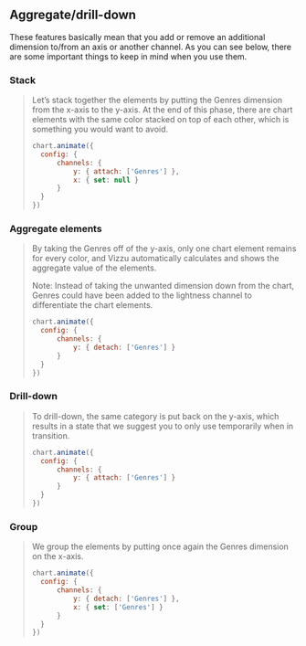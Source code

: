 ## Aggregate/drill-down

These features basically mean that you add or remove an additional dimension 
to/from an axis or another channel. As you can see below, there are some 
important things to keep in mind when you use them.

### Stack

> Let’s stack together the elements by putting the Genres dimension from the 
> x-axis to the y-axis. At the end of this phase, there are chart elements with 
> the same color stacked on top of each other, which is something you would want 
> to avoid. 
> 
> ```javascript
> chart.animate({
> 	config: {
> 		channels: {
> 			y: { attach: ['Genres'] },
> 			x: { set: null }
> 		}
> 	}
> })
> ```

### Aggregate elements

> By taking the Genres off of the y-axis, only one chart element remains for every 
> color, and Vizzu automatically calculates and shows the aggregate value of the 
> elements. 
> 
> Note: Instead of taking the unwanted dimension down from the chart, Genres could 
> have been added to the lightness channel to differentiate the chart elements.
> 
> ```javascript
> chart.animate({
> 	config: {
> 		channels: {
> 			y: { detach: ['Genres'] }
> 		}
> 	}
> })
> ```

### Drill-down

> To drill-down, the same category is put back on the y-axis, which results in a 
> state that we suggest you to only use temporarily when in transition.
> 
> ```javascript
> chart.animate({
> 	config: {
> 		channels: {
> 			y: { attach: ['Genres'] }
> 		}
> 	}
> })
> ```

### Group

> We group the elements by putting once again the Genres dimension on the x-axis.
> 
> ```javascript
> chart.animate({
> 	config: {
> 		channels: {
> 			y: { detach: ['Genres'] },
> 			x: { set: ['Genres'] }
> 		}
> 	}
> })
> ```